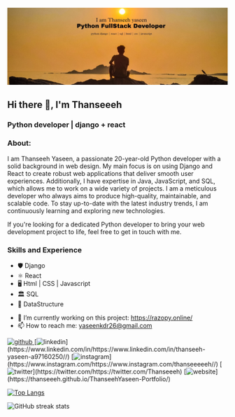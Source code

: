 ![Python developer | django + react](https://github.com/Thanseeeh/Thanseeeh/blob/main/Picsart_23-05-29_15-33-59-765.jpg)

## Hi there 👋, I'm Thanseeeh
### Python developer | django + react

### About:
I am Thanseeh Yaseen, a passionate 20-year-old Python developer with a solid background in web design. My main focus is on using Django and React to create robust web applications that deliver smooth user experiences. Additionally, I have expertise in Java, JavaScript, and SQL, which allows me to work on a wide variety of projects. I am a meticulous developer who always aims to produce high-quality, maintainable, and scalable code. To stay up-to-date with the latest industry trends, I am continuously learning and exploring new technologies.

If you're looking for a dedicated Python developer to bring your web development project to life, feel free to get in touch with me.


### Skills and Experience 
* 🛡️ Django
* ⚛️ React
* 🖥️ Html | CSS | Javascript
* 🏛️ SQL
* 🤖 DataStructure

- 🔭 I’m currently working on this project: https://razopy.online/ 
- 📫 How to reach me:  yaseenkdr26@gmail.com 


<a href="https://github.com/Thanseeeh">
  <img src="https://cdn.jsdelivr.net/npm/simple-icons@3.0.1/icons/github.svg" alt="github" height="40" style="fill: #FF0000;">
</a>
  [<img src='https://cdn.jsdelivr.net/npm/simple-icons@3.0.1/icons/linkedin.svg' alt='linkedin' height='40'>](https://www.linkedin.com/in/https://www.linkedin.com/in/thanseeh-yaseen-a97160250//)  [<img src='https://cdn.jsdelivr.net/npm/simple-icons@3.0.1/icons/instagram.svg' alt='instagram' height='40'>](https://www.instagram.com/https://www.instagram.com/thanseeeeeh//)  [<img src='https://cdn.jsdelivr.net/npm/simple-icons@3.0.1/icons/twitter.svg' alt='twitter' height='40'>](https://twitter.com/https://twitter.com/Thanseeeh)  [<img src='https://cdn.jsdelivr.net/npm/simple-icons@3.0.1/icons/icloud.svg' alt='website' height='40'>](https://thanseeeh.github.io/ThanseehYaseen-Portfolio/)  

[![Top Langs](https://github-readme-stats.vercel.app/api/top-langs/?username=Thanseeeh)](https://github.com/anuraghazra/github-readme-stats)

![GitHub streak stats](https://streak-stats.demolab.com/?user=Thanseeeh)  
